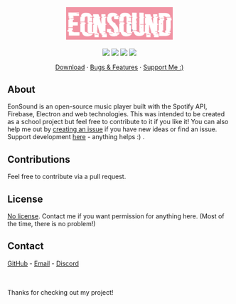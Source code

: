 <p align="center">
    <img width="240" src="./app/assets/eonsound.png">
    <br><br>
    <img src="https://img.shields.io/badge/version-0.9.x-e218f5?style=for-the-badge" />
    <img src="https://img.shields.io/github/issues/r0hin/eonsound?style=for-the-badge" />
    <img src="https://img.shields.io/github/stars/r0hin/eonsound?style=for-the-badge" />
    <img src="https://img.shields.io/badge/hotel%3f-trivago-e21w8s?style=for-the-badge" />
</p>

<p align="center">
    <a href="https://github.com/r0hin/eonsound/releases/latest">Download</a>
    ·
    <a href="https://github.com/r0hin/eonsound/issues">Bugs & Features</a>
    ·
    <a href="https://zoonk.surf/i?s=vTnhtXO9HstKoh8sTIlI">Support Me :)</a>

</p>

## About
EonSound is an open-source music player built with the Spotify API, Firebase, Electron and web technologies. This was intended to be created as a school project but feel free to contribute to it if you like it! You can also help me out by <a href="https://github.com/r0hin/echo/issues">creating an issue</a> if you have new ideas or find an issue. Support development <a href="https://zoonk.surf/i?s=vTnhtXO9HstKoh8sTIlI">here</a> - anything helps :) .

## Contributions
Feel free to contribute via a pull request.

## License
<a href="https://choosealicense.com/no-permission/">No license</a>. Contact me if you want permission for anything here. (Most of the time, there is no problem!)

## Contact
<a href="https://github.com/r0hin">GitHub</a> - <a href="mailto:me@r0h.in">Email</a> - <a href="https://r0h.in/discord">Discord</a>

<br><br>
Thanks for checking out my project!